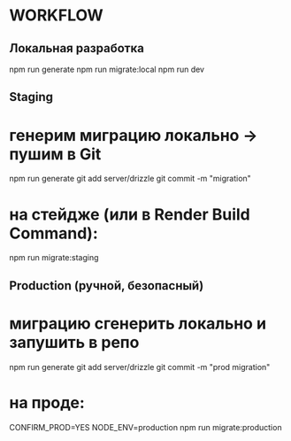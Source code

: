 # WORKFLOW

## Локальная разработка
npm run generate
npm run migrate:local
npm run dev

## Staging
# генерим миграцию локально → пушим в Git
npm run generate
git add server/drizzle
git commit -m "migration"
# на стейдже (или в Render Build Command):
npm run migrate:staging

## Production (ручной, безопасный)
# миграцию сгенерить локально и запушить в репо
npm run generate
git add server/drizzle
git commit -m "prod migration"
# на проде:
CONFIRM_PROD=YES NODE_ENV=production npm run migrate:production